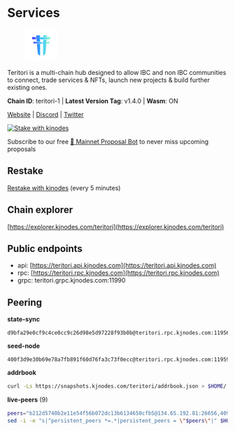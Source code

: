 # Services

<figure><img src="https://raw.githubusercontent.com/kj89/cosmos-images/main/logos/teritori.png" alt=""><figcaption></figcaption></figure>

Teritori is a multi-chain hub designed to allow IBC and non IBC communities  to connect, trade services & NFTs, launch new projects & build further existing ones.

**Chain ID**: teritori-1 | **Latest Version Tag**: v1.4.0 | **Wasm**: ON

[Website](https://teritori.com) | [Discord](https://discord.gg/teritori) | [Twitter](https://twitter.com/TeritoriNetwork)

[![Stake with kjnodes](https://i.ibb.co/cr44Q8j/button-stake-with-kjnodes.png)](https://restake.app/teritori/torivaloper184ln03hkpt75uhrrr26f66kvcqvf4yn4nc2xjm)

Subscribe to our free [🤖 Mainnet Proposal Bot](https://t.me/kjnodes_proposal_bot) to never miss upcoming proposals

## Restake

[Restake with kjnodes](https://restake.app/teritori/torivaloper184ln03hkpt75uhrrr26f66kvcqvf4yn4nc2xjm) (every 5 minutes)
## Chain explorer
[https://explorer.kjnodes.com/teritori](https://explorer.kjnodes.com/teritori)

## Public endpoints

* api: [https://teritori.api.kjnodes.com](https://teritori.api.kjnodes.com)
* rpc: [https://teritori.rpc.kjnodes.com](https://teritori.rpc.kjnodes.com)
* grpc: teritori.grpc.kjnodes.com:11990

## Peering

**state-sync**

```text
d9bfa29e0cf9c4ce0cc9c26d98e5d97228f93b0b@teritori.rpc.kjnodes.com:11956
```

**seed-node**

```text
400f3d9e30b69e78a7fb891f60d76fa3c73f0ecc@teritori.rpc.kjnodes.com:11959
```

**addrbook**
```bash
curl -Ls https://snapshots.kjnodes.com/teritori/addrbook.json > $HOME/.teritorid/config/addrbook.json
```

**live-peers** (9)
```bash
peers="b212d5740b2e11e54f56b072dc13b6134650cfb5@134.65.192.81:26656,409c8a2b94d3835419127521347355ae47f07dd3@5.181.190.157:27656,89757803f40da51678451735445ad40d5b15e059@134.65.192.221:26656,526d8c7c44f59be9a39d7463c576b68c0db23174@65.108.234.23:15956,6fd88e2143e6d4ba02a7f745565120df18e84699@109.236.80.46:26656,44b2bf9d970aece0531d3d939c5c546a7ac9201a@34.219.76.190:26656,51eaf493facf36754411baa4f7b89355bd9cb3e7@195.201.63.87:42666,d9bfa29e0cf9c4ce0cc9c26d98e5d97228f93b0b@65.109.88.38:11956,76ac8106e8b1169f1ef28f5c45558750db85d3dc@65.108.239.241:26656"
sed -i -e "s|^persistent_peers *=.*|persistent_peers = \"$peers\"|" $HOME/.teritorid/config/config.toml
```
